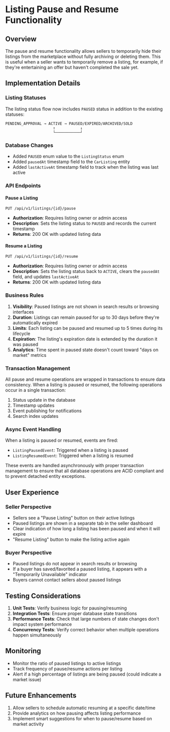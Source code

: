 # Listing Pause and Resume Functionality

## Overview
The pause and resume functionality allows sellers to temporarily hide their listings from the marketplace without fully archiving or deleting them. This is useful when a seller wants to temporarily remove a listing, for example, if they're entertaining an offer but haven't completed the sale yet.

## Implementation Details

### Listing Statuses
The listing status flow now includes `PAUSED` status in addition to the existing statuses:

```
PENDING_APPROVAL → ACTIVE → PAUSED/EXPIRED/ARCHIVED/SOLD
                     ↑           ↓
                     └───────────┘
```

### Database Changes
- Added `PAUSED` enum value to the `ListingStatus` enum
- Added `pausedAt` timestamp field to the `CarListing` entity
- Added `lastActiveAt` timestamp field to track when the listing was last active

### API Endpoints

#### Pause a Listing
```
PUT /api/v1/listings/{id}/pause
```
- **Authorization**: Requires listing owner or admin access
- **Description**: Sets the listing status to `PAUSED` and records the current timestamp
- **Returns**: 200 OK with updated listing data

#### Resume a Listing
```
PUT /api/v1/listings/{id}/resume
```
- **Authorization**: Requires listing owner or admin access
- **Description**: Sets the listing status back to `ACTIVE`, clears the `pausedAt` field, and updates `lastActiveAt`
- **Returns**: 200 OK with updated listing data

### Business Rules

1. **Visibility**: Paused listings are not shown in search results or browsing interfaces
2. **Duration**: Listings can remain paused for up to 30 days before they're automatically expired
3. **Limits**: Each listing can be paused and resumed up to 5 times during its lifecycle
4. **Expiration**: The listing's expiration date is extended by the duration it was paused
5. **Analytics**: Time spent in paused state doesn't count toward "days on market" metrics

### Transaction Management

All pause and resume operations are wrapped in transactions to ensure data consistency. When a listing is paused or resumed, the following operations occur in a single transaction:

1. Status update in the database
2. Timestamp updates
3. Event publishing for notifications
4. Search index updates

### Async Event Handling

When a listing is paused or resumed, events are fired:

- `ListingPausedEvent`: Triggered when a listing is paused
- `ListingResumedEvent`: Triggered when a listing is resumed

These events are handled asynchronously with proper transaction management to ensure that all database operations are ACID compliant and to prevent detached entity exceptions.

## User Experience

### Seller Perspective
- Sellers see a "Pause Listing" button on their active listings
- Paused listings are shown in a separate tab in the seller dashboard
- Clear indication of how long a listing has been paused and when it will expire
- "Resume Listing" button to make the listing active again

### Buyer Perspective
- Paused listings do not appear in search results or browsing
- If a buyer has saved/favorited a paused listing, it appears with a "Temporarily Unavailable" indicator
- Buyers cannot contact sellers about paused listings

## Testing Considerations

1. **Unit Tests**: Verify business logic for pausing/resuming
2. **Integration Tests**: Ensure proper database state transitions
3. **Performance Tests**: Check that large numbers of state changes don't impact system performance
4. **Concurrency Tests**: Verify correct behavior when multiple operations happen simultaneously

## Monitoring

- Monitor the ratio of paused listings to active listings
- Track frequency of pause/resume actions per listing
- Alert if a high percentage of listings are being paused (could indicate a market issue)

## Future Enhancements

1. Allow sellers to schedule automatic resuming at a specific date/time
2. Provide analytics on how pausing affects listing performance
3. Implement smart suggestions for when to pause/resume based on market activity
